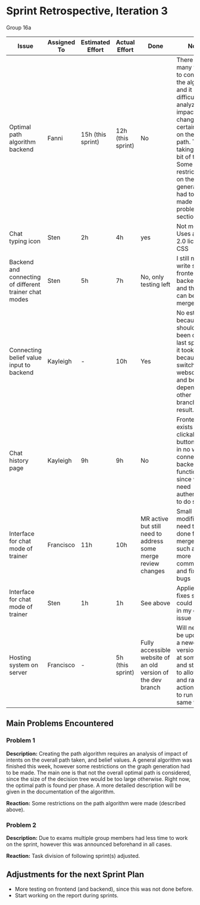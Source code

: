 # Sprint Retrospective, Iteration 3
Group 16a

| **Issue**                                              | **Assigned To** | **Estimated Effort** | **Actual Effort** | **Done**                                                      | **Notes**                                                                                                                                                                                                                                                         |
|--------------------------------------------------------|-----------------|----------------------|-------------------|---------------------------------------------------------------|-------------------------------------------------------------------------------------------------------------------------------------------------------------------------------------------------------------------------------------------------------------------|
| Optimal path algorithm backend                         | Fanni           | 15h (this sprint)    | 12h (this sprint) | No                                                            | There are many things to consider in the algorithm, and it is difficult to analyze the impact of changing certain values on the overall path. This is taking quite a bit of time. Some restrictions on the graph generation had to be made (see problem section). |
| Chat typing icon                                       | Sten            | 2h                   | 4h                | yes                                                           | Not merged. Uses apache 2.0 licensed CSS                                                                                                                                                                                                                          |
| Backend and connecting of different trainer chat modes | Sten            | 5h                   | 7h                | No, only testing left                                         | I still need to write some frontend and backend tests and then it can be merged                                                                                                                                                                                   |
| Connecting belief value input to backend               | Kayleigh        | -                    | 10h               | Yes                                                           | No estimation because it should have been done last sprint, but it took longer because of switching to websockets and being dependent on other branches as a result.                                                                                              |
| Chat history page                                      | Kayleigh        | 9h                   | 9h                | No                                                            | Frontend exists and has clickable buttons, but is in no way connected to backend or functional since we need authentication to do so.                                                                                                                             |
| Interface for chat mode of trainer                     | Francisco       | 11h                  | 10h               | MR active but still need to address some merge review changes | Small modifications need to be done from merge review, such as add more comments and fix small bugs                                                                                                                                                               |
| Interface for chat mode of trainer                     | Sten            | 1h                   | 1h                | See above                                                     | Applied some fixes so that it could be used in my own issue                                                                                                                                                                                                       |
| Hosting system on server                               | Francisco       | -                    | 5h (this sprint)  | Fully accessible website of an old version of the dev branch  | Will need to be updated to a newer version of dev at some point and still need to allow rasa and rasa action server to run at the same time                                                                                                                       |

## Main Problems Encountered

### Problem 1
**Description:** Creating the path algorithm requires an analysis of impact of intents on the overall path taken, and belief values. A general algorithm was finished this week, however some restrictions on the graph generation had to be made. The main one is that not the overall optimal path is considered, since the size of the decision tree would be too large otherwise. Right now, the optimal path is found per phase. A more detailed description will be given in the documentation of the algorithm.

**Reaction:** Some restrictions on the path algorithm were made (described above).

### Problem 2
**Description:** Due to exams multiple group members had less time to work on the sprint, however this was announced beforehand in all cases.

**Reaction:** Task division of following sprint(s) adjusted.

## Adjustments for the next Sprint Plan
- More testing on frontend (and backend), since this was not done before.
- Start working on the report during sprints.